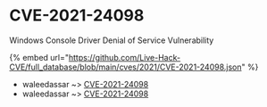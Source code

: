 # CVE-2021-24098

Windows Console Driver Denial of Service Vulnerability

{% embed url="https://github.com/Live-Hack-CVE/full_database/blob/main/cves/2021/CVE-2021-24098.json" %}


* waleedassar ~> [CVE-2021-24098](https://www.alice-snow.ru/2021/database/cve-2021-24098/cve-2021-24098-waleedassar)
* waleedassar ~> [CVE-2021-24098](https://www.alice-snow.ru/2021/database/cve-2021-24098/cve-2021-24098-waleedassar)